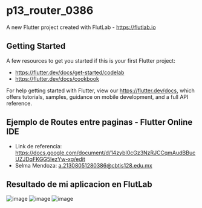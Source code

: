 # p13_router_0386

A new Flutter project created with FlutLab - https://flutlab.io

## Getting Started

A few resources to get you started if this is your first Flutter project:

- https://flutter.dev/docs/get-started/codelab
- https://flutter.dev/docs/cookbook

For help getting started with Flutter, view our
https://flutter.dev/docs, which offers tutorials,
samples, guidance on mobile development, and a full API reference.

## Ejemplo de Routes entre paginas - Flutter Online IDE
- Link de referencia: https://docs.google.com/document/d/14zybI0cGz3NzRJCCqmAudBBucUZJDqFKGG5IezYw-xg/edit
- Selma Mendoza: a.21308051280386@cbtis128.edu.mx

## Resultado de mi aplicacion en FlutLab 
![image](https://github.com/MendozaSS128/RutasPag-Mendoza0386/assets/143743763/3514a5b0-1dcd-4db7-aeb4-247babaf7ccc)  ![image](https://github.com/MendozaSS128/RutasPag-Mendoza0386/assets/143743763/48152c99-ea12-4ab8-a6de-95d7803bcf2b)
                            ![image](https://github.com/MendozaSS128/RutasPag-Mendoza0386/assets/143743763/864c02c7-a21d-48f5-aec7-61020f836cdd)


